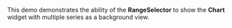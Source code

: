 This demo demonstrates the ability of&nbsp;the **RangeSelector** to&nbsp;show the **Chart** widget with multiple series as&nbsp;a&nbsp;background view.